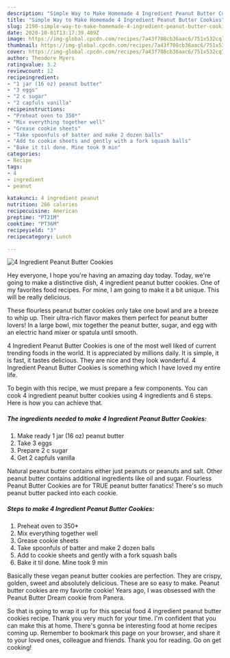 ```yaml
---
description: "Simple Way to Make Homemade 4 Ingredient Peanut Butter Cookies"
title: "Simple Way to Make Homemade 4 Ingredient Peanut Butter Cookies"
slug: 2190-simple-way-to-make-homemade-4-ingredient-peanut-butter-cookies
date: 2020-10-01T13:17:39.409Z
image: https://img-global.cpcdn.com/recipes/7a43f708cb36aac6/751x532cq70/4-ingredient-peanut-butter-cookies-recipe-main-photo.jpg
thumbnail: https://img-global.cpcdn.com/recipes/7a43f708cb36aac6/751x532cq70/4-ingredient-peanut-butter-cookies-recipe-main-photo.jpg
cover: https://img-global.cpcdn.com/recipes/7a43f708cb36aac6/751x532cq70/4-ingredient-peanut-butter-cookies-recipe-main-photo.jpg
author: Theodore Myers
ratingvalue: 3.2
reviewcount: 12
recipeingredient:
- "1 jar (16 oz) peanut butter"
- "3 eggs"
- "2 c sugar"
- "2 capfuls vanilla"
recipeinstructions:
- "Preheat oven to 350*"
- "Mix everything together well"
- "Grease cookie sheets"
- "Take spoonfuls of batter and make 2 dozen balls"
- "Add to cookie sheets and gently with a fork squash balls"
- "Bake it til done. Mine took 9 min"
categories:
- Recipe
tags:
- 4
- ingredient
- peanut

katakunci: 4 ingredient peanut 
nutrition: 266 calories
recipecuisine: American
preptime: "PT21M"
cooktime: "PT36M"
recipeyield: "3"
recipecategory: Lunch

---
```



![4 Ingredient Peanut Butter Cookies](https://img-global.cpcdn.com/recipes/7a43f708cb36aac6/751x532cq70/4-ingredient-peanut-butter-cookies-recipe-main-photo.jpg)

Hey everyone, I hope you're having an amazing day today. Today, we're going to make a distinctive dish, 4 ingredient peanut butter cookies. One of my favorites food recipes. For mine, I am going to make it a bit unique. This will be really delicious.

These flourless peanut butter cookies only take one bowl and are a breeze to whip up. Their ultra-rich flavor makes them perfect for peanut butter lovers! In a large bowl, mix together the peanut butter, sugar, and egg with an electric hand mixer or spatula until smooth.

4 Ingredient Peanut Butter Cookies is one of the most well liked of current trending foods in the world. It is appreciated by millions daily. It is simple, it is fast, it tastes delicious. They are nice and they look wonderful. 4 Ingredient Peanut Butter Cookies is something which I have loved my entire life.


To begin with this recipe, we must prepare a few components. You can cook 4 ingredient peanut butter cookies using 4 ingredients and 6 steps. Here is how you can achieve that.

<!--inarticleads1-->

##### The ingredients needed to make 4 Ingredient Peanut Butter Cookies:

1. Make ready 1 jar (16 oz) peanut butter
1. Take 3 eggs
1. Prepare 2 c sugar
1. Get 2 capfuls vanilla


Natural peanut butter contains either just peanuts or peanuts and salt. Other peanut butter contains additional ingredients like oil and sugar. Flourless Peanut Butter Cookies are for TRUE peanut butter fanatics! There&#39;s so much peanut butter packed into each cookie. 

<!--inarticleads2-->

##### Steps to make 4 Ingredient Peanut Butter Cookies:

1. Preheat oven to 350*
1. Mix everything together well
1. Grease cookie sheets
1. Take spoonfuls of batter and make 2 dozen balls
1. Add to cookie sheets and gently with a fork squash balls
1. Bake it til done. Mine took 9 min


Basically these vegan peanut butter cookies are perfection. They are crispy, golden, sweet and absolutely delicious. These are so easy to make. Peanut butter cookies are my favorite cookie! Years ago, I was obsessed with the Peanut Butter Dream cookie from Panera. 

So that is going to wrap it up for this special food 4 ingredient peanut butter cookies recipe. Thank you very much for your time. I'm confident that you can make this at home. There's gonna be interesting food at home recipes coming up. Remember to bookmark this page on your browser, and share it to your loved ones, colleague and friends. Thank you for reading. Go on get cooking!
